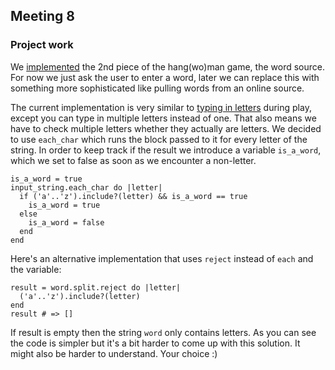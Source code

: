 ## Meeting 8

### Project work

We [implemented](../hangwoman/word_source.rb) the 2nd piece of the hang(wo)man game, the word source. For now we just ask the user to enter a word, later we can replace this with something more sophisticated like pulling words from an online source.

The current implementation is very similar to [typing in letters](../hangwoman/keyboard_input.rb) during play, except you can type in multiple letters instead of one. That also means we have to check multiple letters whether they actually are letters. We decided to use `each_char` which runs the block passed to it for every letter of the string. In order to keep track if the result we introduce a variable `is_a_word`, which we set to false as soon as we encounter a non-letter.

    is_a_word = true
    input_string.each_char do |letter|
      if ('a'..'z').include?(letter) && is_a_word == true
        is_a_word = true
      else
        is_a_word = false
      end
    end

Here's an alternative implementation that uses `reject` instead of `each` and the variable:

    result = word.split.reject do |letter|
      ('a'..'z').include?(letter)
    end
    result # => []

If result is empty then the string `word` only contains letters. As you can see the code is simpler but it's a bit harder to come up with this solution. It might also be harder to understand. Your choice :)
